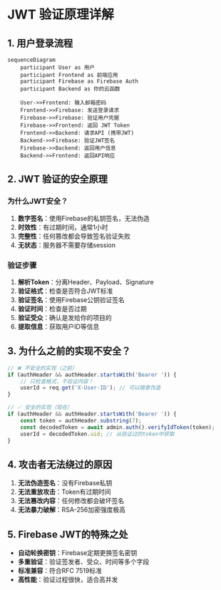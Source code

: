 # JWT 验证原理详解

## 1. 用户登录流程

```mermaid
sequenceDiagram
    participant User as 用户
    participant Frontend as 前端应用
    participant Firebase as Firebase Auth
    participant Backend as 你的云函数
    
    User->>Frontend: 输入邮箱密码
    Frontend->>Firebase: 发送登录请求
    Firebase->>Firebase: 验证用户凭据
    Firebase->>Frontend: 返回 JWT Token
    Frontend->>Backend: 请求API (携带JWT)
    Backend->>Firebase: 验证JWT签名
    Firebase->>Backend: 返回用户信息
    Backend->>Frontend: 返回API响应
```

## 2. JWT 验证的安全原理

### 为什么JWT安全？

1. **数字签名**：使用Firebase的私钥签名，无法伪造
2. **时效性**：有过期时间，通常1小时
3. **完整性**：任何篡改都会导致签名验证失败
4. **无状态**：服务器不需要存储session

### 验证步骤

1. **解析Token**：分离Header、Payload、Signature
2. **验证格式**：检查是否符合JWT标准
3. **验证签名**：使用Firebase公钥验证签名
4. **验证时间**：检查是否过期
5. **验证受众**：确认是发给你的项目的
6. **提取信息**：获取用户ID等信息

## 3. 为什么之前的实现不安全？

```typescript
// ❌ 不安全的实现（之前）
if (authHeader && authHeader.startsWith('Bearer ')) {
    // 只检查格式，不验证内容！
    userId = req.get('X-User-ID'); // 可以随意伪造
}

// ✅ 安全的实现（现在）
if (authHeader && authHeader.startsWith('Bearer ')) {
    const token = authHeader.substring(7);
    const decodedToken = await admin.auth().verifyIdToken(token);
    userId = decodedToken.uid; // 从验证过的token中获取
}
```

## 4. 攻击者无法绕过的原因

1. **无法伪造签名**：没有Firebase私钥
2. **无法重放攻击**：Token有过期时间
3. **无法篡改内容**：任何修改都会破坏签名
4. **无法暴力破解**：RSA-256加密强度极高

## 5. Firebase JWT的特殊之处

- **自动轮换密钥**：Firebase定期更换签名密钥
- **多重验证**：验证签发者、受众、时间等多个字段
- **标准兼容**：符合RFC 7519标准
- **高性能**：验证过程很快，适合高并发